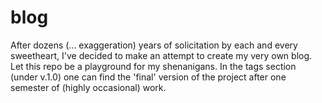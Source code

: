 # blog
After dozens (... exaggeration) years of solicitation by each and every sweetheart, I've decided to make an attempt to create my very own blog. Let this repo be a playground for my shenanigans.
In the tags section (under v.1.0) one can find the 'final' version of the project after one semester of (highly occasional) work.
